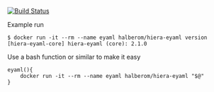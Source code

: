 [![Build Status](https://travis-ci.org/halberom/docker_hiera-eyaml.svg?branch=master)](https://travis-ci.org/halberom/docker_hiera-eyaml)

Example run

    $ docker run -it --rm --name eyaml halberom/hiera-eyaml version
    [hiera-eyaml-core] hiera-eyaml (core): 2.1.0

Use a bash function or similar to make it easy

    eyaml(){
        docker run -it --rm --name eyaml halberom/hiera-eyaml "$@"
    }

